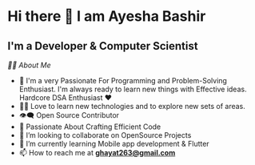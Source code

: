 <p align="center">
  <h1>Hi there 👋 I am Ayesha Bashir</h1>
  <h2>I'm a Developer & Computer Scientist</h2>
</p>

                                                                
_🙋‍♂️ About Me_

- 🥋 I'm a very Passionate For Programming and Problem-Solving Enthusiast. I'm always ready to learn new things with Effective ideas. Hardcore DSA Enthusiast ❤️
- 👨‍💻 Love to learn new technologies and to explore new sets of areas.
- 👁‍🗨 Open Source Contributor
- 🚀 Passionate About Crafting Efficient Code
- 👯 I’m looking to collaborate on OpenSource Projects
- 🌱 I’m currently learning Mobile app development & Flutter
- 📫 How to reach me at **ghayat263@gmail.com**

<!---
Ayesha-Bashir/Ayesha-Bashir it's a ✨ special ✨ repository because its `README.md` (this file) appears on my GitHub profile.
--->
